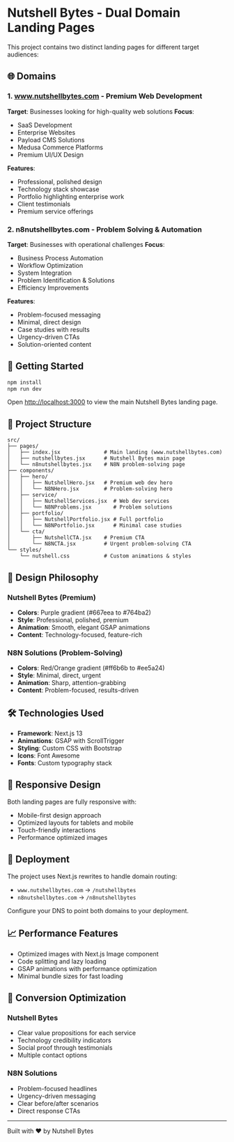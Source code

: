 # Nutshell Bytes - Dual Domain Landing Pages

This project contains two distinct landing pages for different target audiences:

## 🌐 Domains

### 1. www.nutshellbytes.com - Premium Web Development

**Target**: Businesses looking for high-quality web solutions
**Focus**:

- SaaS Development
- Enterprise Websites
- Payload CMS Solutions
- Medusa Commerce Platforms
- Premium UI/UX Design

**Features**:

- Professional, polished design
- Technology stack showcase
- Portfolio highlighting enterprise work
- Client testimonials
- Premium service offerings

### 2. n8nutshellbytes.com - Problem Solving & Automation

**Target**: Businesses with operational challenges
**Focus**:

- Business Process Automation
- Workflow Optimization
- System Integration
- Problem Identification & Solutions
- Efficiency Improvements

**Features**:

- Problem-focused messaging
- Minimal, direct design
- Case studies with results
- Urgency-driven CTAs
- Solution-oriented content

## 🚀 Getting Started

```bash
npm install
npm run dev
```

Open [http://localhost:3000](http://localhost:3000) to view the main Nutshell Bytes landing page.

## 📁 Project Structure

```
src/
├── pages/
│   ├── index.jsx              # Main landing (www.nutshellbytes.com)
│   ├── nutshellbytes.jsx      # Nutshell Bytes main page
│   └── n8nutshellbytes.jsx    # N8N problem-solving page
├── components/
│   ├── hero/
│   │   ├── NutshellHero.jsx   # Premium web dev hero
│   │   └── N8NHero.jsx        # Problem-solving hero
│   ├── service/
│   │   ├── NutshellServices.jsx  # Web dev services
│   │   └── N8NProblems.jsx       # Problem solutions
│   ├── portfolio/
│   │   ├── NutshellPortfolio.jsx # Full portfolio
│   │   └── N8NPortfolio.jsx      # Minimal case studies
│   └── cta/
│       ├── NutshellCTA.jsx    # Premium CTA
│       └── N8NCTA.jsx         # Urgent problem-solving CTA
└── styles/
    └── nutshell.css           # Custom animations & styles
```

## 🎨 Design Philosophy

### Nutshell Bytes (Premium)

- **Colors**: Purple gradient (#667eea to #764ba2)
- **Style**: Professional, polished, premium
- **Animation**: Smooth, elegant GSAP animations
- **Content**: Technology-focused, feature-rich

### N8N Solutions (Problem-Solving)

- **Colors**: Red/Orange gradient (#ff6b6b to #ee5a24)
- **Style**: Minimal, direct, urgent
- **Animation**: Sharp, attention-grabbing
- **Content**: Problem-focused, results-driven

## 🛠 Technologies Used

- **Framework**: Next.js 13
- **Animations**: GSAP with ScrollTrigger
- **Styling**: Custom CSS with Bootstrap
- **Icons**: Font Awesome
- **Fonts**: Custom typography stack

## 📱 Responsive Design

Both landing pages are fully responsive with:

- Mobile-first design approach
- Optimized layouts for tablets and mobile
- Touch-friendly interactions
- Performance optimized images

## 🚀 Deployment

The project uses Next.js rewrites to handle domain routing:

- `www.nutshellbytes.com` → `/nutshellbytes`
- `n8nutshellbytes.com` → `/n8nutshellbytes`

Configure your DNS to point both domains to your deployment.

## 📈 Performance Features

- Optimized images with Next.js Image component
- Code splitting and lazy loading
- GSAP animations with performance optimization
- Minimal bundle sizes for fast loading

## 🎯 Conversion Optimization

### Nutshell Bytes

- Clear value propositions for each service
- Technology credibility indicators
- Social proof through testimonials
- Multiple contact options

### N8N Solutions

- Problem-focused headlines
- Urgency-driven messaging
- Clear before/after scenarios
- Direct response CTAs

---

Built with ❤️ by Nutshell Bytes
